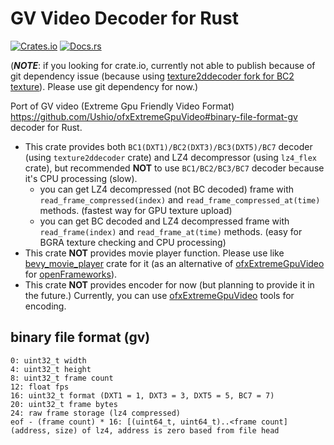 # GV Video Decoder for Rust

[![Crates.io](https://img.shields.io/crates/v/gv_video.svg)](https://crates.io/crates/gv_video)
[![Docs.rs](https://docs.rs/gv_video/badge.svg)](https://docs.rs/gv_video)
<!-- [![License](https://img.shields.io/crates/l/gv_video.svg)](LICENSE) -->

(***NOTE***: if you looking for crate.io, currently not able to publish because of git dependency issue (because using [ texture2ddecoder fork for BC2 texture](https://github.com/autergame/texture2ddecoder)). Please use git dependency for now.)

Port of GV video (Extreme Gpu Friendly Video Format) https://github.com/Ushio/ofxExtremeGpuVideo#binary-file-format-gv decoder for Rust.

- This crate provides both `BC1(DXT1)/BC2(DXT3)/BC3(DXT5)/BC7` decoder (using `texture2ddecoder` crate) and LZ4 decompressor (using `lz4_flex` crate), but recommended **NOT** to use `BC1/BC2/BC3/BC7` decoder because it's CPU processing (slow).
  - you can get LZ4 decompressed (not BC decoded) frame with `read_frame_compressed(index)` and `read_frame_compressed_at(time)` methods. (fastest way for GPU texture upload)
  - you can get BC decoded and LZ4 decompressed frame with `read_frame(index)` and `read_frame_at(time)` methods. (easy for BGRA texture checking and CPU processing)
- This crate **NOT** provides movie player function. Please use like [bevy_movie_player](https://github.com/funatsufumiya/bevy_movie_player) crate for it (as an alternative of [ofxExtremeGpuVideo](https://github.com/Ushio/ofxExtremeGpuVideo) for [openFrameworks](https://openframeworks.cc/)).
- This crate **NOT** provides encoder for now (but planning to provide it in the future.) Currently, you can use [ofxExtremeGpuVideo](https://github.com/Ushio/ofxExtremeGpuVideo) tools for encoding.

## binary file format (gv)

```text
0: uint32_t width
4: uint32_t height
8: uint32_t frame count
12: float fps
16: uint32_t format (DXT1 = 1, DXT3 = 3, DXT5 = 5, BC7 = 7)
20: uint32_t frame bytes
24: raw frame storage (lz4 compressed)
eof - (frame count) * 16: [(uint64_t, uint64_t)..<frame count] (address, size) of lz4, address is zero based from file head
```
